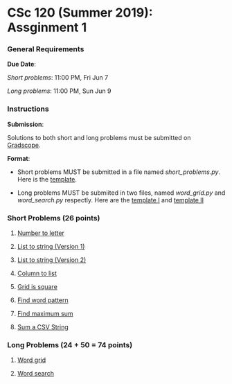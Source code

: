 # CSc 120 (Summer 2019): Assginment 1

### General Requirements

**Due Date**:

*Short problems*: 11:00 PM, Fri Jun 7

*Long problems*: 11:00 PM, Sun Jun 9

### Instructions

**Submission**:

Solutions to both short and long problems must be submitted on [Gradscope](https://www.gradescope.com).

**Format**:

* Short problems MUST be submitted in a file named *short_problems.py*. Here is the [template](https://github.com/philoL/csc120-summer-2019-assignments/blob/master/week-1/templates/short_problems.py).

* Long problems MUST be submiited in two files, named *word_grid.py* and *word_search.py* respectly. Here are the [template I](https://github.com/philoL/csc120-summer-2019-assignments/blob/master/week-1/templates/word_grid.py) and [template II](https://github.com/philoL/csc120-summer-2019-assignments/blob/master/week-1/templates/word_search.py)

### Short Problems (26 points)

1. [Number to letter](https://github.com/philoL/csc120-summer-2019-assignments/blob/master/week-1/short-problems/number2letter.md#csc-120-number-to-letter)

2. [List to string (Version 1)](https://github.com/philoL/csc120-summer-2019-assignments/blob/master/week-1/short-problems/list2string-v1.md#csc-120-list-to-string-version-1)

3. [List to string (Version 2)](https://github.com/philoL/csc120-summer-2019-assignments/blob/master/week-1/short-problems/list2string-v2.md#csc-120-list-to-string-version-2)

4. [Column to list](https://github.com/philoL/csc120-summer-2019-assignments/blob/master/week-1/short-problems/column2list.md#csc-120-column-to-list)

5. [Grid is square](https://github.com/philoL/csc120-summer-2019-assignments/blob/master/week-1/short-problems/grid_is_square.md#csc-120-grid-is-square)

6. [Find word pattern](https://github.com/philoL/csc120-summer-2019-assignments/blob/master/week-1/short-problems/cv_match.md#csc-120-find-words-with-a-specific-pattern-of-consonants-and-vowels)

7. [Find maximum sum](https://github.com/philoL/csc120-summer-2019-assignments/blob/master/week-1/short-problems/max_consec_sum.md#csc-120-find-maximum-sum-of-n-consecutive-numbers)

8. [Sum a CSV String](https://github.com/philoL/csc120-summer-2019-assignments/blob/master/week-1/short-problems/sum1.md#csc-120-sum-a-csv-string)

### Long Problems (24 + 50 = 74 points)

1. [Word grid](https://github.com/philoL/csc120-summer-2019-assignments/blob/master/week-1/long-problems/word_grid.md#csc-120-word-grid)

2. [Word search](https://github.com/philoL/csc120-summer-2019-assignments/blob/master/week-1/long-problems/word_search.md#csc-120-word-search)
